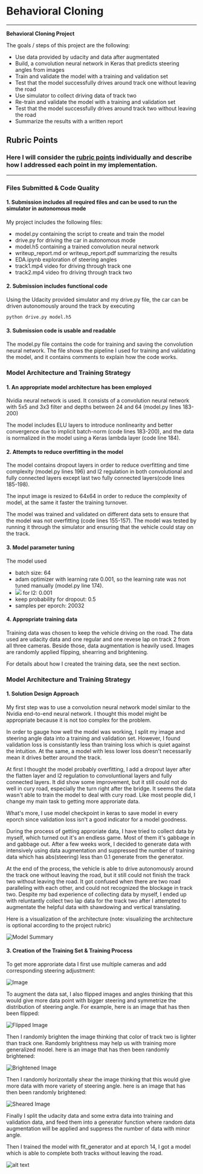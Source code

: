 # **Behavioral Cloning** 

---

**Behavioral Cloning Project**

The goals / steps of this project are the following:
* Use data provided by udacity and data after augmentated 
* Build, a convolution neural network in Keras that predicts steering angles from images
* Train and validate the model with a training and validation set
* Test that the model successfully drives around track one without leaving the road
* Use simulator to collect driving data of track two
* Re-train and validate the model with a training and validation set
* Test that the model successfully drives around track two without leaving the road
* Summarize the results with a written report


[//]: # (Image References)

[image1]: ./examples/model.PNG "Model Visualization"
[image2]: ./examples/multiple_cameras.png "Multiple Cameras"
[image3]: ./examples/multiple_cameras_angle.png "Multiple Cameras 1"
[image4]: ./examples/flip.png "Flipped Image"
[image5]: ./examples/bright.png "Brightened Image"
[image6]: ./examples/shear.png "Sheared Image"

## Rubric Points
### Here I will consider the [rubric points](https://review.udacity.com/#!/rubrics/432/view) individually and describe how I addressed each point in my implementation.  

---
### Files Submitted & Code Quality

#### 1. Submission includes all required files and can be used to run the simulator in autonomous mode

My project includes the following files:
* model.py containing the script to create and train the model
* drive.py for driving the car in autonomous mode
* model.h5 containing a trained convolution neural network 
* writeup_report.md or writeup_report.pdf summarizing the results
* EDA.ipynb exploration of steering angles
* track1.mp4 video for driving through track one
* track2.mp4 video fro driving through track two

#### 2. Submission includes functional code
Using the Udacity provided simulator and my drive.py file, the car can be driven autonomously around the track by executing 
```sh
python drive.py model.h5
```

#### 3. Submission code is usable and readable

The model.py file contains the code for training and saving the convolution neural network. The file shows the pipeline I used for training and validating the model, and it contains comments to explain how the code works.

### Model Architecture and Training Strategy

#### 1. An appropriate model architecture has been employed

Nvidia neural network is used. It consists of a convolution neural network with 5x5 and 3x3 filter  and depths between 24 and 64 (model.py lines 183-200) 

The model includes ELU layers to introduce nonlinearity and better convergence due to implicit batch-norm (code lines 183-200), and the data is normalized in the model using a Keras lambda layer (code line 184). 

#### 2. Attempts to reduce overfitting in the model

The model contains dropout layers in order to reduce overfitting and time complexity (model.py lines 196) and l2 regulation in both convolutional and fully connected layers except last two fully connected layers(code lines 185-198).

The input image is resized to 64x64 in order to reduce the complexity of model, at the same it faster the training turnover.

The model was trained and validated on different data sets to ensure that the model was not overfitting (code lines 155-157). The model was tested by running it through the simulator and ensuring that the vehicle could stay on the track.

#### 3. Model parameter tuning

The model used
* batch size: 64
* adam optimizer with learning rate 0.001, so the learning rate was not tuned manually (model.py line 174).
* <img src="https://latex.codecogs.com/gif.latex?\lambda" />  for l2: 0.001
* keep probability for dropout: 0.5
* samples per eporch: 20032

#### 4. Appropriate training data

Training data was chosen to keep the vehicle driving on the road. The data used are udacity data and one regular and one revese lap on track 2 from all three cameras. Beside those, data augmentation is heavily used. Images are randomly applied flipping, shearring and brightening. 

For details about how I created the training data, see the next section. 

### Model Architecture and Training Strategy

#### 1. Solution Design Approach


My first step was to use a convolution neural network model similar to the Nvidia end-to-end neural network. I thought this model might be appropriate because it is not too complex for the problem.

In order to gauge how well the model was working, I split my image and steering angle data into a training and validation set. However, I found validation loss is consistantly less than training loss which is quiet against the intuition. At the same, a model with less lower loss doesn't necessarily mean it drives better around the track.

At first I thought the model probably overfitting, I add a dropout layer after the flatten layer and l2 regulation to convoluntional layers and fully connected layers. It did show some improvement, but it still could not do well in cury road, especially the turn right after the bridge. It seems the data wasn't able to train the model to deal with cury road. Like most people did, I change my main task to getting more approriate data. 

What's more, I use model checkpoint in keras to save model in every eporch since validation loss isn't a good indicator for a model goodness. 

During the process of getting approriate data, I have tried to collect data by myself, which turned out it's an endless game. Most of them it's gabbage in and gabbage out. After a few weeks work, I decided to generate data with intensively using data augmentation and suppressed the number of training data which has abs(steering) less than 0.1 generate from the generator.

At the end of the process, the vehicle is able to drive autonomously around the track one without leaving the road, but it still could not finish the track two without leaving the road. It got confused when there are two road paralleling with each other, and could not recognized the blockage in track two. Despite my bad experience of collecting data by myself, I ended up with reluntantly collect two lap data for the track two after I attempted to augmentate the helpful data with shawdowing and vertical translating.

Here is a visualization of the architecture (note: visualizing the architecture is optional according to the project rubric)

![Model Summary][image1]

#### 3. Creation of the Training Set & Training Process

To get more approriate data I first use multiple cameras and add corresponding steering adjustment:

![Image][image2]


To augment the data sat, I also flipped images and angles thinking that this would give more data point with bigger steering and symmetrize the distribution of steering angle. For example, here is an image that has then been flipped:

![Flipped Image][image4]


Then I randomly brighten the image thinking that color of track two is lighter than track one. Randomly brightness may help us with training more generalized model. here is an image that has then been randomly brightened:

![Brightened Image][image5]

Then I randomly horizontally shear the image thinking that this would give more data with more variety of steering angle. here is an image that has then been randomly brightened:

![Sheared Image][image6] 

Finally I split the udacity data and some extra data into training and validation data, and feed them into a generator function where random data augmentation will be applied and suppress the number of data with minor angle. 

Then I trained the model with fit_generator and at eporch 14, I got a model which is able to complete both tracks without leaving the road.

![alt text](./track1.gif) 
